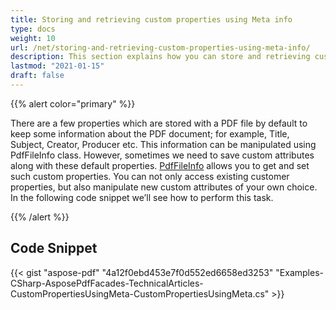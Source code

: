 ```yaml
---
title: Storing and retrieving custom properties using Meta info
type: docs
weight: 10
url: /net/storing-and-retrieving-custom-properties-using-meta-info/
description: This section explains how you can store and retrieving custom properties using Meta info using PdfFileInfo Class.
lastmod: "2021-01-15"
draft: false
---
```


{{% alert color="primary" %}} 

There are a few properties which are stored with a PDF file by default to keep some information about the PDF document; for example, Title, Subject, Creator, Producer etc. This information can be manipulated using PdfFileInfo class. However, sometimes we need to save custom attributes along with these default properties. [PdfFileInfo](http://www.aspose.com/api/net/pdf/aspose.pdf.facades/PdfFileInfo) allows you to get and set such custom properties. You can not only access existing customer properties, but also manipulate new custom attributes of your own choice. In the following code snippet we’ll see how to perform this task.

{{% /alert %}} 

## Code Snippet


{{< gist "aspose-pdf" "4a12f0ebd453e7f0d552ed6658ed3253" "Examples-CSharp-AsposePdfFacades-TechnicalArticles-CustomPropertiesUsingMeta-CustomPropertiesUsingMeta.cs" >}}
